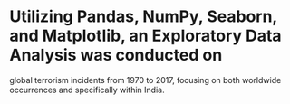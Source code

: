 # Utilizing Pandas, NumPy, Seaborn, and Matplotlib, an Exploratory Data Analysis was conducted on
global terrorism incidents from 1970 to 2017, focusing on both worldwide occurrences and
specifically within India.
